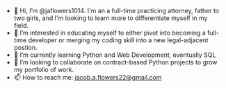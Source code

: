 - 👋 Hi, I’m @jaflowers1014. I'm an a full-time practicing attorney, father to two girls, and I'm looking to learn more to differentiate myself in my field. 
- 👀 I’m interested in educating myself to either pivot into becoming a full-time developer or merging my coding skill into a new legal-adjacent postion. 
- 🌱 I’m currently learning Python and Web Development, eventually SQL
- 💞️ I’m looking to collaborate on contract-based Python projects to grow my portfolio of work. 
- 📫 How to reach me: jacob.a.flowers22@gmail.com

<!---
jaflowers1014/jaflowers1014 is a ✨ special ✨ repository because its `README.md` (this file) appears on your GitHub profile.
You can click the Preview link to take a look at your changes.
--->
